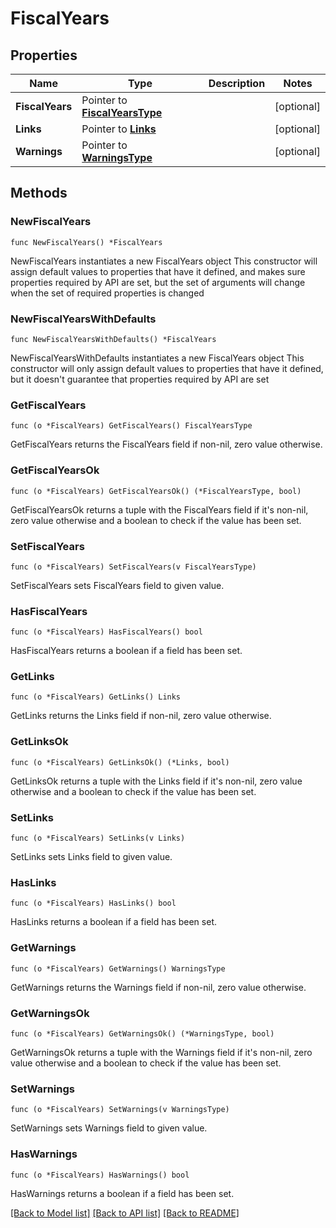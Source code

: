 # FiscalYears

## Properties

Name | Type | Description | Notes
------------ | ------------- | ------------- | -------------
**FiscalYears** | Pointer to [**FiscalYearsType**](FiscalYearsType.md) |  | [optional] 
**Links** | Pointer to [**Links**](Links.md) |  | [optional] 
**Warnings** | Pointer to [**WarningsType**](WarningsType.md) |  | [optional] 

## Methods

### NewFiscalYears

`func NewFiscalYears() *FiscalYears`

NewFiscalYears instantiates a new FiscalYears object
This constructor will assign default values to properties that have it defined,
and makes sure properties required by API are set, but the set of arguments
will change when the set of required properties is changed

### NewFiscalYearsWithDefaults

`func NewFiscalYearsWithDefaults() *FiscalYears`

NewFiscalYearsWithDefaults instantiates a new FiscalYears object
This constructor will only assign default values to properties that have it defined,
but it doesn't guarantee that properties required by API are set

### GetFiscalYears

`func (o *FiscalYears) GetFiscalYears() FiscalYearsType`

GetFiscalYears returns the FiscalYears field if non-nil, zero value otherwise.

### GetFiscalYearsOk

`func (o *FiscalYears) GetFiscalYearsOk() (*FiscalYearsType, bool)`

GetFiscalYearsOk returns a tuple with the FiscalYears field if it's non-nil, zero value otherwise
and a boolean to check if the value has been set.

### SetFiscalYears

`func (o *FiscalYears) SetFiscalYears(v FiscalYearsType)`

SetFiscalYears sets FiscalYears field to given value.

### HasFiscalYears

`func (o *FiscalYears) HasFiscalYears() bool`

HasFiscalYears returns a boolean if a field has been set.

### GetLinks

`func (o *FiscalYears) GetLinks() Links`

GetLinks returns the Links field if non-nil, zero value otherwise.

### GetLinksOk

`func (o *FiscalYears) GetLinksOk() (*Links, bool)`

GetLinksOk returns a tuple with the Links field if it's non-nil, zero value otherwise
and a boolean to check if the value has been set.

### SetLinks

`func (o *FiscalYears) SetLinks(v Links)`

SetLinks sets Links field to given value.

### HasLinks

`func (o *FiscalYears) HasLinks() bool`

HasLinks returns a boolean if a field has been set.

### GetWarnings

`func (o *FiscalYears) GetWarnings() WarningsType`

GetWarnings returns the Warnings field if non-nil, zero value otherwise.

### GetWarningsOk

`func (o *FiscalYears) GetWarningsOk() (*WarningsType, bool)`

GetWarningsOk returns a tuple with the Warnings field if it's non-nil, zero value otherwise
and a boolean to check if the value has been set.

### SetWarnings

`func (o *FiscalYears) SetWarnings(v WarningsType)`

SetWarnings sets Warnings field to given value.

### HasWarnings

`func (o *FiscalYears) HasWarnings() bool`

HasWarnings returns a boolean if a field has been set.


[[Back to Model list]](../README.md#documentation-for-models) [[Back to API list]](../README.md#documentation-for-api-endpoints) [[Back to README]](../README.md)


